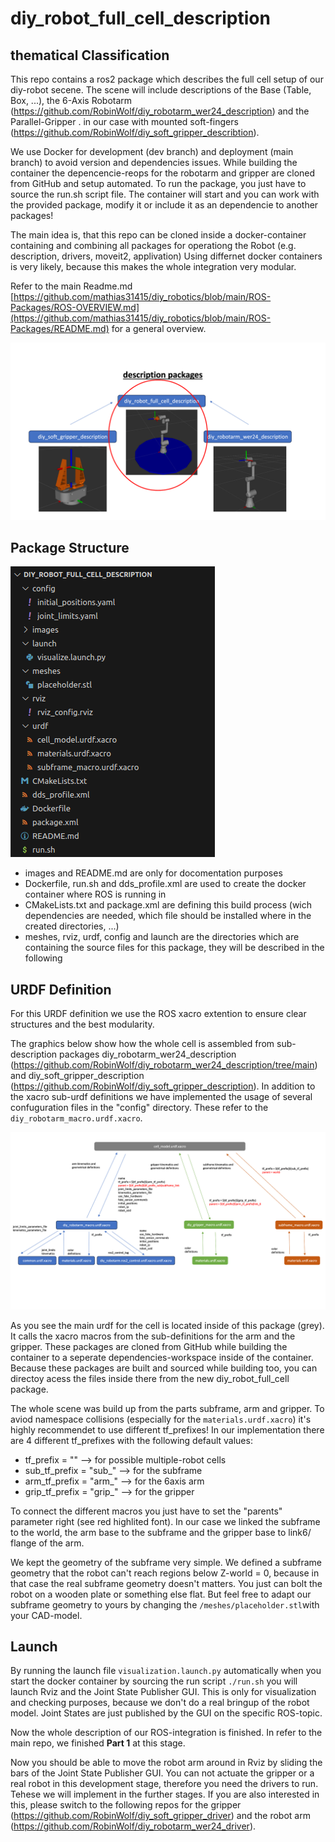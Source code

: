 # diy_robot_full_cell_description


## thematical Classification

This repo contains a ros2 package which describes the full cell setup of our diy-robot secene.
The scene will include descriptions of the Base (Table, Box, ...), the 6-Axis Robotarm (https://github.com/RobinWolf/diy_robotarm_wer24_description) and the Parallel-Gripper . in our case with mounted soft-fingers (https://github.com/RobinWolf/diy_soft_gripper_describtion).

We use Docker for development (dev branch) and deployment (main branch) to avoid version and dependencies issues.
While building the container the depencencie-reops for the robotarm and gripper are cloned from GitHub and setup automated.
To run the package, you just have to source the run.sh script file. The container will start and you can work with the provided package, modify it or include it as an dependencie to another packages!

The main idea is, that this repo can be cloned inside a docker-container containing and combining all packages for operationg the Robot (e.g. description, drivers, moveit2, applivation) Using differnet docker containers is very likely, because this makes the whole integration very modular.

Refer to the main Readme.md [https://github.com/mathias31415/diy_robotics/blob/main/ROS-Packages/ROS-OVERVIEW.md](https://github.com/mathias31415/diy_robotics/blob/main/ROS-Packages/README.md) for a general overview.

![cell_classification](images/cell_classification.png)

## Package Structure

![cell_file_tree](images/cell_file_tree.png)

 - images and README.md are only for docomentation purposes
 - Dockerfile, run.sh and dds_profile.xml are used to create the docker container where ROS is running in
 - CMakeLists.txt and package.xml are defining this build process (wich dependencies are needed, which file should be installed where in the created directories, ...)
 - meshes, rviz, urdf, config and launch are the directories which are containing the source files for this package, they will be described in the following


## URDF Definition

For this URDF definition we use the ROS xacro extention to ensure clear structures and the best modularity.

The graphics below show how the whole cell is assembled from sub-description packages diy_robotarm_wer24_description (https://github.com/RobinWolf/diy_robotarm_wer24_description/tree/main) and diy_soft_gripper_description (https://github.com/RobinWolf/diy_soft_gripper_description).
In addition to the xacro sub-urdf definitions we have implemented the usage of several confuguration files in the "config" directory. These refer to the ````diy_robotarm_macro.urdf.xacro````.

![cell_urdf_structure](images/cell_urdf_structure.png)

As you see the main urdf for the cell is located inside of this package (grey). It calls the xacro macros from the sub-definitions for the arm and the gripper. These packages are cloned from GitHub while building the container to a seperate dependencies-workspace inside of the container. Because these packages are built and sourced while building too, you can directoy acess the files inside there from the new diy_robot_full_cell package.

The whole scene was build up from the parts subframe, arm and gripper. To aviod namespace collisions (especially for the ````materials.urdf.xacro````) it's highly recommendet to use different tf_prefixes! In our implementation there are 4 different tf_prefixes with the following default values:

- tf_prefix = "" --> for possible multiple-robot cells
- sub_tf_prefix = "sub_" --> for the subframe
- arm_tf_prefix = "arm_" --> for the 6axis arm
- grip_tf_prefix = "grip_" --> for the gripper

To connect the different macros you just have to set the "parents" parameter right (see red highlited font). In our case we linked the subframe to the world, the arm base to the subframe and the gripper base to link6/ flange of the arm.

We kept the geometry of the subframe very simple. We defined a subframe geometry that the robot can't reach regions below Z-world = 0, because in that case the real subframe geometry doesn't matters. You just can bolt the robot on a wooden plate or something else flat. But feel free to adapt our subframe geometry to yours by changing the ````/meshes/placeholder.stl````with your CAD-model.



## Launch

By running the launch file ````visualization.launch.py```` automatically when you start the docker container by sourcing the run script ````./run.sh```` you will launch Rviz and the Joint State Publisher GUI. This is only for visualization and checking purposes, because we don't do a real bringup of the robot model. Joint States are just published by the GUI on the specific ROS-topic.

Now the whole description of our ROS-integration is finished. In refer to the main repo, we finished **Part 1** at this stage. 

Now you should be able to move the robot arm around in Rviz by sliding the bars of the Joint State Publisher GUI. You can not actuate the gripper or a real robot in this development stage, therefore you need the drivers to run. Tehese we will implement in the further stages. If you are also interested in this, please switch to the following repos for the gripper (https://github.com/RobinWolf/diy_soft_gripper_driver) and the robot arm (https://github.com/RobinWolf/diy_robotarm_wer24_driver).
